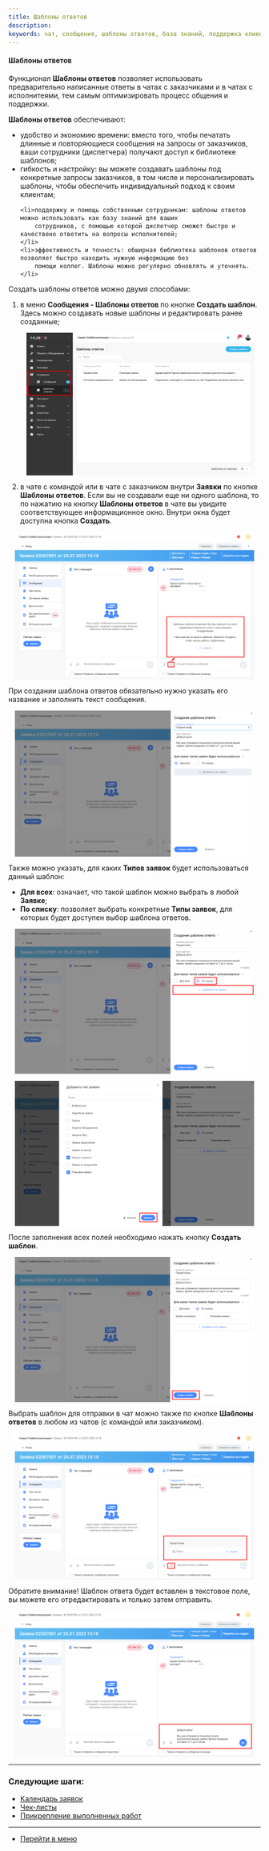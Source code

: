 ```yaml
---
title: Шаблоны ответов
description:
keywords: чат, сообщения, шаблоны ответов, база знаний, поддержка клиентов, hubex, хабекс, хубекс, хабикс
---
```



#### Шаблоны ответов

<html>
<meta charset="utf-8">

</html>

<body>

<p>Функционал <strong>Шаблоны ответов</strong> позволяет использовать предварительно написанные ответы в чатах с
    заказчиками и в чатах с исполнитеями, тем самым оптимизировать процесс общения и поддержки.</p>
<p><strong>Шаблоны ответов</strong> обеспечивают:</p>
<ul>
    <li>удобство и экономию времени: вместо того, чтобы печатать длинные и повторяющиеся сообщения на запросы от
        заказчиков, ваши сотрудники (диспетчера) получают доступ к библиотеке шаблонов;
    </li>
    <li>гибкость и настройку: вы можете создавать шаблоны под конкретные запросы заказчиков, в том числе и
        персонализировать шаблоны, чтобы обеспечить индивидуальный подход к своим клиентам;
    </li>

    <li>поддержку и помощь собственным сотрудникам: шаблоны ответов можно использовать как базу знаний для ваших
        сотрудников, с помощью которой диспетчер сможет быстро и качествено ответить на вопросы исполнителей;
    </li>
    <li>эффективность и точность: обширная библиотека шаблонов ответов позволяет быстро находить нужную информацию без
        помощи коллег. Шаблоны можно регулярно обновлять и уточнять.
    </li>
</ul>


<p>Создать шаблоны ответов можно двумя способами:</p>
<ol>
    <li>в меню <strong>Сообщения - Шаблоны ответов&nbsp;</strong>по кнопке <strong>Создать шаблон</strong>. Здесь можно
        создавать новые шаблоны и редактировать ранее созданные;
       <p><div>
            <img style="margin: 0 auto; display: block; max-width: 95%;"
                 src="/attachments/images/FAQ/USER/AnswerTemplate/AnswerTemplate.jpg"/>
        </div></p>
    </li>
    <li>в чате с командой или в чате с заказчиком внутри <strong>Заявки</strong> по кнопке <strong>Шаблоны
        ответов</strong>. Если вы не создавали еще ни одного шаблона, то по нажатию на кнопку <strong>Шаблоны
        ответов </strong>в чате вы увидите соответствующее информационное окно. Внутри окна будет доступна кнопка
        <strong>Создать</strong>.
    </li>
</ol>

<div>
    <img style="margin: 0 auto; display: block; max-width: 95%;"
         src="/attachments/images/FAQ/USER/AnswerTemplate/AnswerTemplateChat.jpg"/>
</div>

<p>При создании шаблона ответов обязательно нужно указать его название и заполнить текст сообщения. </p>

<div>
    <img style="margin: 0 auto; display: block; max-width: 95%;"
         src="/attachments/images/FAQ/USER/AnswerTemplate/AnswerTemplate2.jpg"/>
</div>

<p>Также можно указать,
    для каких <strong>Типов заявок</strong> будет использоваться данный шаблон:</p>
<ul>
    <li><strong>Для всех</strong>: означает, что такой шаблон можно выбрать в любой <strong>Заявке</strong>;</li>
    <li><strong>По списку</strong>: позволяет выбрать конкретные <strong>Типы заявок</strong>, для которых будет
        доступен выбор шаблона ответов.
    </li>
</ul>
<div>
    <img style="margin: 0 auto; display: block; max-width: 95%;"
         src="/attachments/images/FAQ/USER/AnswerTemplate/AnswerTemplate3.jpg"/>
</div>
<p><div>
    <img style="margin: 0 auto; display: block; max-width: 95%;"
         src="/attachments/images/FAQ/USER/AnswerTemplate/AnswerTemplate4.jpg"/>
</div></p>

<p>После заполнения всех полей необходимо нажать кнопку <strong>Создать шаблон</strong>.</p>

<div>
    <img style="margin: 0 auto; display: block; max-width: 95%;"
         src="/attachments/images/FAQ/USER/AnswerTemplate/AnswerTemplate5.jpg"/>
</div>

<p>Выбрать шаблон для отправки в чат можно также по кнопке <strong>Шаблоны ответов</strong> в любом из чатов (с командой
    или заказчиком).&nbsp;</p>
<div>
    <img style="margin: 0 auto; display: block; max-width: 95%;"
         src="/attachments/images/FAQ/USER/AnswerTemplate/AnswerTemplate6.jpg"/>
</div>
<p>Обратите внимание! Шаблон ответа будет вставлен в текстовое поле, вы можете его отредактировать и только затем
    отправить.</p>
<div>
    <img style="margin: 0 auto; display: block; max-width: 95%;"
         src="/attachments/images/FAQ/USER/AnswerTemplate/AnswerTemplate8.jpg"/>
</div>



</body>


___
### Следующие шаги:
- [Календарь заявок](./Calendar.md)
- [Чек-листы](./Checklists.md)
- [Прикрепление выполненных работ](./AttachingFiles.md)


___
- [Перейти в меню](http://wiki.hubex.ru)
